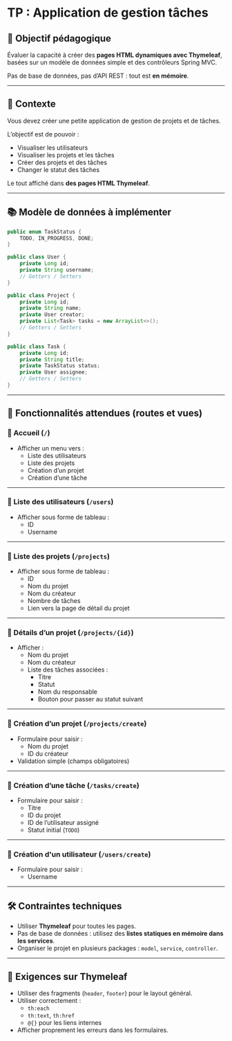 # TP : Application de gestion tâches

## 🎯 Objectif pédagogique

Évaluer la capacité à créer des **pages HTML dynamiques avec Thymeleaf**, basées sur un modèle de données simple et des contrôleurs Spring MVC.

Pas de base de données, pas d’API REST : tout est **en mémoire**.

---

## 🌟 Contexte

Vous devez créer une petite application de gestion de projets et de tâches.

L’objectif est de pouvoir :

- Visualiser les utilisateurs
- Visualiser les projets et les tâches
- Créer des projets et des tâches
- Changer le statut des tâches

Le tout affiché dans **des pages HTML Thymeleaf**.

---

## 📚 Modèle de données à implémenter

```java
public enum TaskStatus {
    TODO, IN_PROGRESS, DONE;
}

public class User {
    private Long id;
    private String username;
    // Getters / Setters
}

public class Project {
    private Long id;
    private String name;
    private User creator;
    private List<Task> tasks = new ArrayList<>();
    // Getters / Setters
}

public class Task {
    private Long id;
    private String title;
    private TaskStatus status;
    private User assignee;
    // Getters / Setters
}

```

---

## 🔨 Fonctionnalités attendues (routes et vues)

### 🔹 Accueil (`/`)

- Afficher un menu vers :
    - Liste des utilisateurs
    - Liste des projets
    - Création d’un projet
    - Création d’une tâche

---

### 🔹 Liste des utilisateurs (`/users`)

- Afficher sous forme de tableau :
    - ID
    - Username

---

### 🔹 Liste des projets (`/projects`)

- Afficher sous forme de tableau :
    - ID
    - Nom du projet
    - Nom du créateur
    - Nombre de tâches
    - Lien vers la page de détail du projet

---

### 🔹 Détails d’un projet (`/projects/{id}`)

- Afficher :
    - Nom du projet
    - Nom du créateur
    - Liste des tâches associées :
        - Titre
        - Statut
        - Nom du responsable
        - Bouton pour passer au statut suivant

---

### 🔹 Création d’un projet (`/projects/create`)

- Formulaire pour saisir :
    - Nom du projet
    - ID du créateur
- Validation simple (champs obligatoires)

---

### 🔹 Création d’une tâche (`/tasks/create`)

- Formulaire pour saisir :
    - Titre
    - ID du projet
    - ID de l’utilisateur assigné
    - Statut initial (`TODO`)

---

### 🔹 Création d'un utilisateur (`/users/create`)

- Formulaire pour saisir :
    - Username

---

## 🛠️ Contraintes techniques

- Utiliser **Thymeleaf** pour toutes les pages.
- Pas de base de données : utilisez des **listes statiques en mémoire dans les services**.
- Organiser le projet en plusieurs packages : `model`, `service`, `controller`.

---

## 🎨 Exigences sur Thymeleaf

- Utiliser des fragments (`header`, `footer`) pour le layout général.
- Utiliser correctement :
    - `th:each`
    - `th:text`, `th:href`
    - `@{}` pour les liens internes
- Afficher proprement les erreurs dans les formulaires.